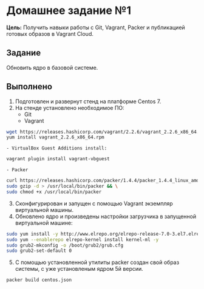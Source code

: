 # **Домашнее задание №1**
**Цель:** Получить навыки работы с Git, Vagrant, Packer и публикацией готовых образов в Vagrant Cloud.

## **Задание**
Обновить ядро в базовой системе.

## **Выполнено**

1. Подготовлен и развернут стенд на платформе Centos 7.
2. На стенде установлено необходимое ПО:
    - Git
    - Vagrant

```Bash
wget https://releases.hashicorp.com/vagrant/2.2.6/vagrant_2.2.6_x86_64.rpm
yum install vagrant_2.2.6_x86_64.rpm
```
	- VirtualBox Guest Additions install:

```Bash
vagrant plugin install vagrant-vbguest
```
    - Packer

```Bash
curl https://releases.hashicorp.com/packer/1.4.4/packer_1.4.4_linux_amd64.zip | \
sudo gzip -d > /usr/local/bin/packer && \
sudo chmod +x /usr/local/bin/packer
```

3. Сконфигурирован и запущен с помощью Vagrant экземпляр виртуальной машины.
4. Обновлено ядро и произведены настройки загрузчика в запущенной виртуальной машине:
```Bash
sudo yum install -y http://www.elrepo.org/elrepo-release-7.0-3.el7.elrepo.noarch.rpm
sudo yum --enablerepo elrepo-kernel install kernel-ml -y
sudo grub2-mkconfig -o /boot/grub2/grub.cfg
sudo grub2-set-default 0
```

5. С помощью установленной утилиты packer создан свой образ системы, с уже установленым ядром 5й версии.
```Bash
packer build centos.json
```
